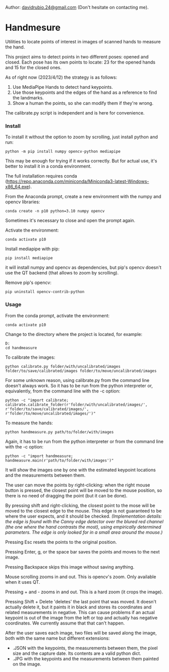 Author: davidrubio.24@gmail.com
(Don't hesitate on contacting me).

# Handmesure

Utilities to locate points of interest in images of scanned hands to measure the hand.


This project aims to detect points in two different poses: opened and closed.
Each pose has its own points to locate: 23 for the opened hands and 15 for the closed ones.

As of right now (2023/4/12) the strategy is as follows:
1. Use MediaPipe Hands to detect hand keypoints.
2. Use those keypoints and the edges of the hand as a reference to find the landmarks.
3. Show a human the points, so she can modify them if they're wrong.

The calibrate.py script is independent and is here for convenience.


### Install

To install it without the option to zoom by scrolling, just install python and run:

```python -m pip install numpy opencv-python mediapipe```

This may be enough for trying if it works correctly.
But for actual use, it's better to install it in a conda environment.

The full installation requires conda (https://repo.anaconda.com/miniconda/Miniconda3-latest-Windows-x86_64.exe).

From the Anaconda prompt, create a new environment with the numpy and opencv libraries:

```conda create -n p10 python=3.10 numpy opencv```

Sometimes it's necessary to close and open the prompt again.

Activate the environment:

```conda activate p10```

Install mediapipe with pip:

```pip install mediapipe```

it will install numpy and opencv as dependencies,
but pip's opencv doesn't use the QT backend (that allows to zoom by scrolling).

Remove pip's opencv:

```pip uninstall opencv-contrib-python```


### Usage

From the conda prompt, activate the environment:

```conda activate p10```

Change to the directory where the project is located, for example:

```
D:
cd handmeasure
```

To calibrate the images:

```python calibrate.py folder/with/uncalibrated/images folder/to/save/calibrated/images folder/to/move/uncalibrated/images```

For some unknown reason, using calibrate.py from the command line doesn't always work.
So it has to be run from the python interpreter or, equivalently,
from the command line with the -c option:

```python -c "import calibrate; calibrate.calibrate_folder(r'folder/with/uncalibrated/images/', r'folder/to/save/calibrated/images/', r'folder/to/move/uncalibrated/images/')"```

To measure the hands:

```python handmeasure.py path/to/folder/with/images```

Again, it has to be run from the python interpreter or from the command line with the -c option:

```python -c "import handmeasure; handmeasure.main(r'path/to/folder/with/images')"```

It will show the images one by one with the estimated keypoint locations and the measurements between them.

The user can move the points by right-clicking: when the right mouse button is pressed,
the closest point will be moved to the mouse position,
so there is no need of dragging the point (but it can be done).

By pressing shift and right-clicking,
the closest point to the mose will be moved to the closest edge to the mouse.
This edge is not guaranteed to be where the user expects, and it should be checked.
_(Implementation details: the edge is found with the Canny edge detector over the blured red channel
(the one where the hand contrasts the most), using empirically determined parameters.
The edge is only looked for in a small area around the mouse.)_

Pressing Esc resets the points to the original position.

Pressing Enter, g, or the space bar saves the points and moves to the next image.

Pressing Backspace skips this image without saving anything.

Mouse scrolling zooms in and out. This is opencv's zoom. Only available when it uses QT.

Pressing + and - zooms in and out. This is a hard zoom (it crops the image).

Pressing Shift + Delete 'deletes' the last point that was moved.
It doesn't actually delete it,
but it paints it in black and stores its coordinates and related measurements in negative.
This can cause problems if an actual keypoint is out of the image from the left or top
and actually has negative coordinates.
We currently assume that that can't happen.

After the user saves each image, two files will be saved along the image,
both with the same name but different extensions:

* .JSON with the keypoints, the measurements between them, the pixel size and the capture date. Its contents are a valid python dict.
* .JPG with the keypoints and the measurements between them painted on the image.
